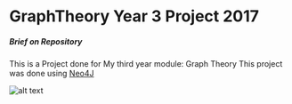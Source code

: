 # GraphTheory Year 3 Project 2017

<h5>Brief on Repository</h5>
This is a Project done for My third year module: Graph Theory 
This project was done using <a href="https://neo4j.com/"> Neo4J </a>


![alt text](https://ibb.co/dA2NRQ "Main Graph")